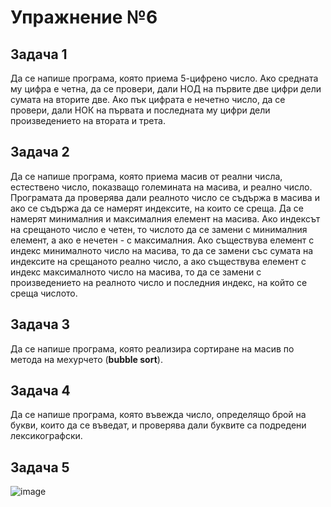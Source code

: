 # Упражнение №6

## Задача 1
Да се напише програма, която приема 5-цифрено число. Ако средната му цифра е четна, да се провери, дали НОД на първите две цифри дели сумата на вторите две. Ако пък цифрата е нечетно число, да се провери, дали НОК на първата и последната му цифри дели произведението на втората и трета.

## Задача 2
Да се напише програма, която приема масив от реални числа, естествено число, показващо големината на масива, и реално число. Програмата да проверява дали реалното число се съдържа в масива и ако се съдържа да се намерят индексите, на които се среща. Да се намерят минималния и максималния елемент на масива. Ако индексът на срещаното число е четен, то числото да се замени с минималния елемент, а ако е нечетен - с максималния. Ако съществува елемент с индекс минималното число на масива, то да се замени със сумата на индексите на срещаното реално число, а ако съществува елемент с индекс максималното число на масива, то да се замени с произведението на реалното число и последния индекс, на който се среща числото.

## Задача 3
Да се напише програма, която реализира сортиране на масив по метода на мехурчето (**bubble sort**).

## Задача 4
Да се напише програма, която въвежда число, определящо брой на букви, които да се въведат, и проверява дали буквите са подредени лексикографски.

## Задача 5
![image](https://user-images.githubusercontent.com/22371636/141002768-fdbe88b9-03bb-46bf-be03-2b18bf5dad01.png)


